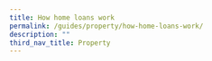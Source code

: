 ```yaml
---
title: How home loans work
permalink: /guides/property/how-home-loans-work/
description: ""
third_nav_title: Property
---
```

